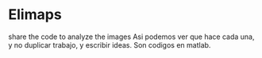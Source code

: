 # Elimaps
share the code to analyze the images
Asi podemos ver que hace cada una, y no duplicar trabajo, y escribir ideas. Son codigos en matlab.
